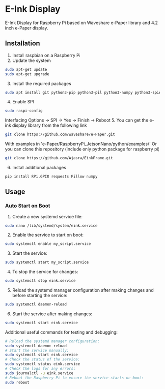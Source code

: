 
# E-Ink Display
E-Ink Display for Raspberry Pi based on Waveshare e-Paper library and 4.2 inch e-Paper display.

## Installation
1. Install raspbian on a Raspberry Pi
2. Update the system
```bash
sudo apt-get update
sudo apt-get upgrade
```
3. Install the required packages
```bash
sudo apt install git python3-pip python3-pil python3-numpy python3-spidev -y
```
4. Enable SPI
```bash
sudo raspi-config
```
Interfacing Options -> SPI -> Yes -> Finish -> Reboot
5. You can get the e-ink display library from the following link
```bash
git clone https://github.com/waveshare/e-Paper.git
```
With examples in 'e-Paper/RaspberryPi_JetsonNano/python/examples/'
Or you can clone this repository (include only python package for raspberry pi)
```bash
git clone https://github.com/Ajasra/EinkFrame.git
```
6. Install additional packages
```bash
pip install RPi.GPIO requests Pillow numpy
```

## Usage

### Auto Start on Boot

1. Create a new systemd service file:
```bash
sudo nano /lib/systemd/system/eink.service
```
2. Enable the service to start on boot:
```bash
sudo systemctl enable my_script.service
```
3. Start the service:
```bash
sudo systemctl start my_script.service
```
4. To stop the service for changes:
```bash
sudo systemctl stop eink.service
```
5. Reload the systemd manager configuration after making changes and before starting the service:
```bash
sudo systemctl daemon-reload
```
6. Start the service after making changes:
```bash
sudo systemctl start eink.service
```

Additional useful commands for testing and debugging:
```bash
# Reload the systemd manager configuration:
sudo systemctl daemon-reload
# Start the service manually:
sudo systemctl start eink.service
# Check the status of the service:
sudo systemctl status eink.service
# Check the logs for any errors:
sudo journalctl -u eink.service
# Reboot the Raspberry Pi to ensure the service starts on boot:
sudo reboot
```